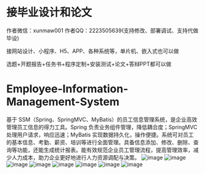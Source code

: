 # 接毕业设计和论文
作者微信：xunmaw001  作者QQ：2223505639(支持修改、部署调试、支持代做毕设)

接网站设计、小程序、H5、APP、各种系统等，单片机、嵌入式也可以做

选题+开题报告+任务书+程序定制+安装测试+论文+答辩PPT都可以做
# Employee-Information-Management-System
基于 SSM（Spring、SpringMVC、MyBatis）的员工信息管理系统，是企业高效管理员工信息的得力工具。Spring 负责业务组件管理，降低耦合度；SpringMVC 处理用户请求，响应迅速；MyBatis 实现数据持久化，操作便捷。系统可对员工的基本信息、考勤、薪资、培训等进行全面管理。具备信息添加、修改、删除、查询等功能，还能生成统计报表。能有效规范企业员工管理流程，提高管理效率，减少人力成本，助力企业更好地进行人力资源调配与决策。 
![image](https://github.com/user-attachments/assets/34009f4c-98b0-4293-b42b-095c337adc86)
![image](https://github.com/user-attachments/assets/0b72a89e-3eb6-4bac-8578-d3b24e2e101e)
![image](https://github.com/user-attachments/assets/bfb705c3-8632-4f5d-a747-f7b78bdf2a03)
![image](https://github.com/user-attachments/assets/91e7743a-80a7-47a8-af28-ca12c836dd60)
![image](https://github.com/user-attachments/assets/63eb29b9-1ade-41db-b280-c524c16e5aa5)
![image](https://github.com/user-attachments/assets/7f0cf863-14ae-424f-93f4-a9eebaf864e3)
![image](https://github.com/user-attachments/assets/d765c509-7668-4797-99e5-0b07b8856639)
![image](https://github.com/user-attachments/assets/7b35fe3d-94f1-4a63-9b4e-09a4d0613ca4)
